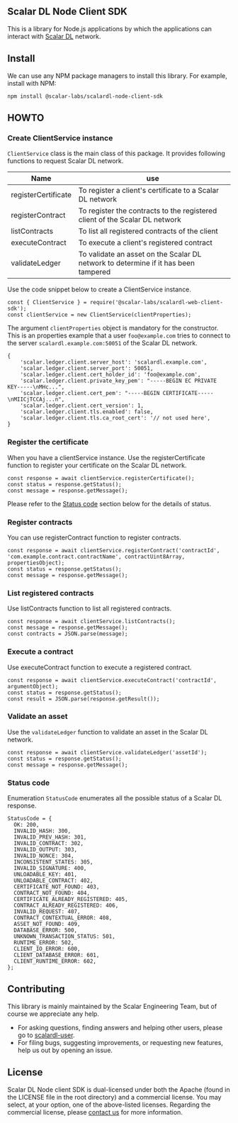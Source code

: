 ## Scalar DL Node Client SDK

This is a library for Node.js applications by which the applications can interact with [Scalar DL](https://github.com/scalar-labs/scalardl) network.

## Install

We can use any NPM package managers to install this library. For example, install with NPM:
```
npm install @scalar-labs/scalardl-node-client-sdk
```

## HOWTO

### Create ClientService instance

`ClientService` class is the main class of this package.
It provides following functions to request Scalar DL network.

|Name|use|
|----|---|
|registerCertificate|To register a client's certificate to a Scalar DL network|
|registerContract|To register the contracts to the registered client of the Scalar DL network|
|listContracts|To list all registered contracts of the client|
|executeContract|To execute a client's registered contract|
|validateLedger|To validate an asset on the Scalar DL network to determine if it has been tampered|

Use the code snippet below to create a ClientService instance.

```
const { ClientService } = require('@scalar-labs/scalardl-web-client-sdk');
const clientService = new ClientService(clientProperties);
```

The argument `clientProperties` object is mandatory for the constructor.
This is an properties example that a user `foo@example.com` tries to connect to the server `scalardl.example.com:50051` of the Scalar DL network.
```
{
    'scalar.ledger.client.server_host': 'scalardl.example.com',
    'scalar.ledger.client.server_port': 50051,
    'scalar.ledger.client.cert_holder_id': 'foo@example.com',
    'scalar.ledger.client.private_key_pem': "-----BEGIN EC PRIVATE KEY-----\nMHc...",
    'scalar.ledger.client.cert_pem': "-----BEGIN CERTIFICATE-----\nMIICjTCCAj...n",
    'scalar.ledger.client.cert_version': 1,
    'scalar.ledger.client.tls.enabled': false,
    'scalar.ledger.client.tls.ca_root_cert': '// not used here',
}
```

### Register the certificate
When you have a clientService instance.
Use the registerCertificate function to register your certificate on the Scalar DL network.
```
const response = await clientService.registerCertificate();
const status = response.getStatus();
const message = response.getMessage();
```
Please refer to the [Status code](#status-code) section below for the details of status.

### Register contracts
You can use registerContract function to register contracts.
```
const response = await clientService.registerContract('contractId', 'com.example.contract.contractName', contractUint8Array, propertiesObject);
const status = response.getStatus();
const message = response.getMessage();
```

### List registered contracts
Use listContracts function to list all registered contracts.
```
const response = await clientService.listContracts();
const message = response.getMessage();
const contracts = JSON.parse(message);
```

### Execute a contract
Use executeContract function to execute a registered contract.
```
const response = await clientService.executeContract('contractId', argumentObject);
const status = response.getStatus();
const result = JSON.parse(response.getResult());
```

### Validate an asset
Use the `validateLedger` function to validate an asset in the Scalar DL network.
```
const response = await clientService.validateLedger('assetId');
const status = response.getStatus();
const message = response.getMessage();
```

### Status code
Enumeration `StatusCode` enumerates all the possible status of a Scalar DL response.
```
StatusCode = {
  OK: 200,
  INVALID_HASH: 300,
  INVALID_PREV_HASH: 301,
  INVALID_CONTRACT: 302,
  INVALID_OUTPUT: 303,
  INVALID_NONCE: 304,
  INCONSISTENT_STATES: 305,
  INVALID_SIGNATURE: 400,
  UNLOADABLE_KEY: 401,
  UNLOADABLE_CONTRACT: 402,
  CERTIFICATE_NOT_FOUND: 403,
  CONTRACT_NOT_FOUND: 404,
  CERTIFICATE_ALREADY_REGISTERED: 405,
  CONTRACT_ALREADY_REGISTERED: 406,
  INVALID_REQUEST: 407,
  CONTRACT_CONTEXTUAL_ERROR: 408,
  ASSET_NOT_FOUND: 409,
  DATABASE_ERROR: 500,
  UNKNOWN_TRANSACTION_STATUS: 501,
  RUNTIME_ERROR: 502,
  CLIENT_IO_ERROR: 600,
  CLIENT_DATABASE_ERROR: 601,
  CLIENT_RUNTIME_ERROR: 602,
};
```

## Contributing
This library is mainly maintained by the Scalar Engineering Team, but of course we appreciate any help.

* For asking questions, finding answers and helping other users, please go to [scalardl-user](https://groups.google.com/forum/#!forum/scalardl-user).
* For filing bugs, suggesting improvements, or requesting new features, help us out by opening an issue.

## License
Scalar DL Node client SDK is dual-licensed under both the Apache (found in the LICENSE file in the root directory) and a commercial license. You may select, at your option, one of the above-listed licenses. Regarding the commercial license, please [contact us](https://scalar-labs.com/contact_us/) for more information.

